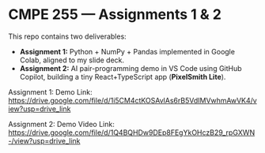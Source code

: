 # CMPE 255 — Assignments 1 & 2

This repo contains two deliverables:

- **Assignment 1:** Python + NumPy + Pandas implemented in Google Colab, aligned to my slide deck.
- **Assignment 2:** AI pair-programming demo in VS Code using GitHub Copilot, building a tiny React+TypeScript app (**PixelSmith Lite**).

Assignment 1:
Demo Link: https://drive.google.com/file/d/1i5CM4ctKOSAvlAs6rB5VdIMVwhmAwVK4/view?usp=drive_link

Assignment 2:
Demo Video Link: https://drive.google.com/file/d/1Q4BQHDw9DEp8FEgYkOHczB29_rpGXWN-/view?usp=drive_link
